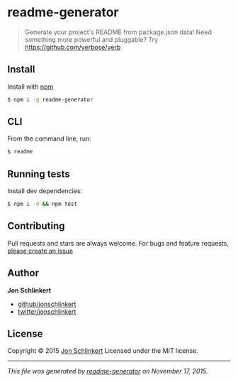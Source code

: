 # readme-generator

> Generate your project's README from package.json data! Need something more powerful and pluggable? Try https://github.com/verbose/verb

## Install

Install with [npm](https://www.npmjs.com/)

```sh
$ npm i -g readme-generator
```

## CLI

From the command line, run:

```sh
$ readme
```

## Running tests

Install dev dependencies:

```sh
$ npm i -d && npm test
```

## Contributing

Pull requests and stars are always welcome. For bugs and feature requests, [please create an issue](https://github.com/jonschlinkert/readme-generator/issues)

## Author

**Jon Schlinkert**

* [github/jonschlinkert](https://github.com/jonschlinkert)
* [twitter/jonschlinkert](http://twitter.com/jonschlinkert)

## License

Copyright © 2015 [Jon Schlinkert](https://github.com/jonschlinkert)
Licensed under the MIT license.

***

_This file was generated by [readme-generator](https://github.com/jonschlinkert/readme-generator) on November 17, 2015._